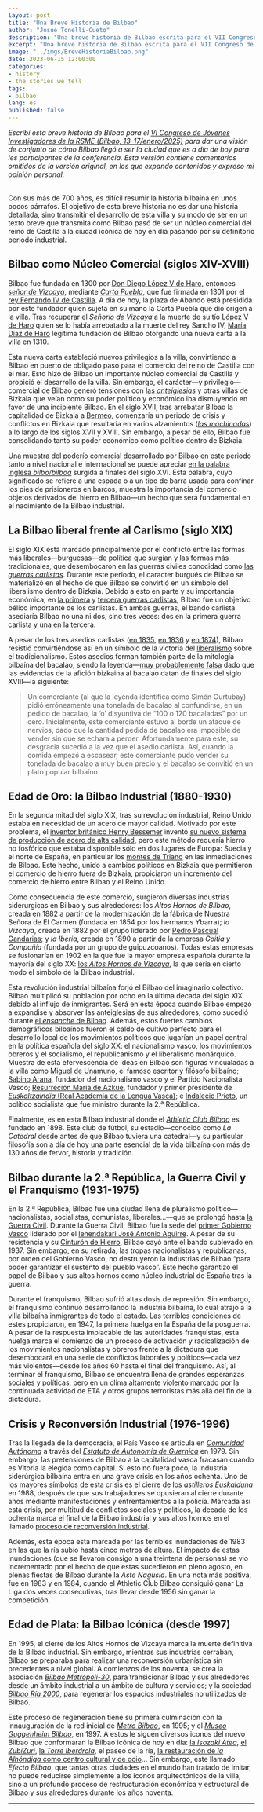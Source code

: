 ```yaml
---
layout: post
title: "Una Breve Historia de Bilbao"
author: "Josué Tonelli-Cueto"
description: "Una breve historia de Bilbao escrita para el VII Congreso de Jóvenes Investigadores de la RSME. Esta versión contine comentarios adicionales ausentes en la versión original."
excerpt: "Una breve historia de Bilbao escrita para el VII Congreso de Jóvenes Investigadores de la RSME. Esta versión contine comentarios adicionales ausentes en la versión original."
image: "../imgs/BreveHistoriaBilbao.png"
date: 2023-06-15 12:00:00
categories:
- history
- the stories we tell
tags:
- bilbao
lang: es
published: false
---
```



<div class="jumbotron abstract" style="font-style: italic;">
Escribí esta breve historia de Bilbao para el <a href="https://jovenesrsme2025.xyz/"><em>VI Congreso de Jóvenes Investigadores de la RSME (Bilbao, 13-17/enero/2025)</em></a> para dar una visión de conjunto de cómo Bilbao llegó a ser la ciudad que es a día de hoy para les participantes de la conferencia. Esta versión contiene comentarios omitidos de la versión original, en los que expando contenidos y expreso mi opinión personal.
</div>
<br/>

Con sus más de 700 años, es difícil resumir la historia bilbaína en unos pocos párrafos. El objetivo de esta breve historia no es dar una historia detallada, sino transmitir el desarrollo de esta villa y su modo de ser en un texto breve que transmita como Bilbao pasó de ser un núcleo comercial del reino de Castilla a la ciudad icónica de hoy en día pasando por su definitorio periodo industrial.

## Bilbao como Núcleo Comercial (siglos XIV-XVIII)

Bilbao fue fundada en 1300 por <a href="https://es.wikipedia.org/wiki/Diego_L%C3%B3pez_V_de_Haro">Don Diego López V de Haro</a>, entonces <a href="https://es.wikipedia.org/wiki/Se%C3%B1or%C3%ADo_de_Vizcaya"><em>señor de Vizcaya</em></a>, mediante <a href="https://es.wikipedia.org/wiki/Carta_Puebla"><em>Carta Puebla</em></a>, que fue firmada en 1301 por el <a href="https://es.wikipedia.org/wiki/Fernando_IV_de_Castilla">rey Fernando IV de Castilla</a>. A día de hoy, la plaza de Abando está presidida por este fundador quien sujeta en su mano la Carta Puebla que dió origen a la villa. Tras recuperar el <a href="https://es.wikipedia.org/wiki/Se%C3%B1or%C3%ADo_de_Vizcaya"><em>Señorío de Vizcaya</em></a> a la muerte de su tío <a href="https://es.wikipedia.org/wiki/Diego_L%C3%B3pez_V_de_Haro">López V de Haro</a> quien se lo había arrebatado a la muerte del rey Sancho IV, <a href="https://es.wikipedia.org/wiki/Mar%C3%ADa_D%C3%ADaz_de_Haro_(c.1270-1342)">María Díaz de Haro</a> legitima fundación de Bilbao otorgando una nueva carta a la villa en 1310.

Esta nueva carta estableció nuevos privilegios a la villa, convirtiendo a Bilbao en puerto de obligado paso para el comercio del reino de Castilla con el mar. Esto hizo de Bilbao un importante núcleo comercial de Castilla y propició el desarrollo de la villa. Sin embargo, el carácter—y privilegio—comercial de Bilbao generó tensiones con <a href="https://es.wikipedia.org/wiki/Anteiglesia">las <em>anteiglesias</em></a> y otras villas de Bizkaia que veían como su poder político y económico iba dismuyendo en favor de una incipiente Bilbao. En el siglo XVII, tras arrebatar Bilbao la capitalidad de Bizkaia a <a href="https://es.wikipedia.org/wiki/Bermeo">Bermeo</a>, comenzaría un periodo de crisis y conflictos en Bizkaia que resultaría en varios alzamientos (<a href="https://es.wikipedia.org/wiki/Machinada"><em>las machinadas</em></a>) a lo largo de los siglos XVII y XVIII. Sin embargo, a pesar de ello, Bilbao fue consolidando tanto su poder económico como político dentro de Bizkaia.

Una muestra del poderío comercial desarrollado por Bilbao en este periodo tanto a nivel nacional e internacional se puede apreciar <a href="https://www.merriam-webster.com/dictionary/bilboa">en la palabra inglesa <em>bilbo/bilboa</em></a> surgida a finales del siglo XVI. Esta palabra, cuyo significado se refiere a una espada o a un tipo de barra usada para confinar los pies de prisioneros en barcos, muestra la importancia del comercio objetos derivados del hierro en Bilbao—un hecho que será fundamental en el nacimiento de la Bilbao industrial.

## La Bilbao liberal frente al Carlismo (siglo XIX)

El siglo XIX está marcado principalmente por el conflicto entre las formas más liberales—burguesas—de política que surgían y las formas más tradicionales, que desembocaron en las guerras civiles conocidad como <a href="https://es.wikipedia.org/wiki/Guerras_carlistas">las <em>guerras carlistas</em></a>. Durante este periodo, el caracter burgués de Bilbao se materializó en el hecho de que Bilbao se convirtió en un símbolo del liberalismo dentro de Bizkaia. Debido a esto en parte y su importancia económica, en <a href="https://es.wikipedia.org/wiki/Primera_guerra_carlista">la primera</a> y <a href="https://es.wikipedia.org/wiki/Tercera_guerra_carlista">tercera guerras carlistas</a>, Bilbao fue un objetivo bélico importante de los carlistas. En ambas guerras, el bando carlista asediaría Bilbao no una ni dos, sino tres veces: dos en la primera guerra carlista y una en la tercera.

A pesar de los tres asedios carlistas (<a href="https://es.wikipedia.org/wiki/Sitio_de_Bilbao_(1835)">en 1835</a>, <a href="https://es.wikipedia.org/wiki/Sitio_de_Bilbao_(1836)">en 1836</a> y <a href="https://es.wikipedia.org/wiki/Sitio_de_Bilbao_(1874)">en 1874</a>), Bilbao resistió convirtiéndose así en un símbolo de la victoria del <a href="https://es.wikipedia.org/wiki/Liberalismo_espa%C3%B1ol">liberalismo</a> sobre el tradicionalismo. Estos asedios forman también parte de la mitología bilbaína del bacalao, siendo la leyenda—<a href="https://www.elcorreo.com/jantour/falsa-leyenda-origen-bacalao-bilbao-guturbay-20210528140049-nt.html">muy probablemente falsa</a> dado que las evidencias de la afición bizkaina al bacalao datan de finales del siglo XVIII—la siguiente:
> Un comerciante (al que la leyenda identifica como Simón Gurtubay) pidió erróneamente una tonelada de bacalao al confundirse, en un pedido de bacalao, la &lsquo;o&rsquo; disyuntiva de &ldquo;100 o 120 bacaladas&rdquo; por un cero. Inicialmente, este comerciante estuvo al borde un ataque de nervios, dado que la cantidad pedida de bacalao era imposible de vender sin que se echara a perder. Afortundamente para este, su desgracia sucedió a la vez que el asedio carlista. Así, cuando la comida empezó a escasear, este comerciante pudo vender su tonelada de bacalao a muy buen precio y el bacalao se convitió en un plato popular bilbaíno.


## Edad de Oro: la Bilbao Industrial (1880-1930)

En la segunda mitad del siglo XIX, tras su revolución industrial, Reino Unido estaba en necesidad de un acero de mayor calidad. Motivado por este problema, el <a href="https://es.wikipedia.org/wiki/Henry_Bessemer">inventor británico Henry Bessemer</a> inventó <a href="https://es.wikipedia.org/wiki/Convertidor_Bessemer">su nuevo sistema de producción de acero de alta calidad</a>, pero este método requería hierro no fosfórico que estaba disponible sólo en dos lugares de Europa: Suecia y el norte de España, en particular los <a href="https://es.wikipedia.org/wiki/Montes_de_Triano">montes de Triano</a> en las inmediaciones de Bilbao. Este hecho, unido a cambios políticos en Bizkaia que permitieron el comercio de hierro fuera de Bizkaia, propiciaron un incremento del comercio de hierro entre Bilbao y el Reino Unido.

Como consecuencia de este comercio, surgieron diversas industrias siderurgicas en Bilbao y sus alrededores: los <em>Altos Hornos de Bilbao</em>, creada en 1882 a partir de la modernización de la fábrica de Nuestra Señora de El Carmen (fundada en 1854 por los hermanos Ybarra); <em>la Vizcaya</em>, creada en 1882 por el grupo liderado por <a href="https://es.wikipedia.org/wiki/Pedro_Pascual_Gandarias">Pedro Pascual Gandarias</a>; y <em>la Iberia</em>, creada en 1890 a partir de la empresa <em>Goitia y Compañía</em> (fundada por un grupo de guipuzcoanos). Todas estas empresas se fusionarían en 1902 en la que fue la mayor empresa española durante la mayoría del siglo XX: <a href="https://es.wikipedia.org/wiki/Altos_Hornos_de_Vizcaya">los <em>Altos Hornos de Vizcaya</em></a>, la que sería en cierto modo el símbolo de la Bilbao industrial.

Esta revolución industrial bilbaína forjó el Bilbao del imaginario colectivo. Bilbao multiplicó su población por ocho en la última decada del siglo XIX debido al influjo de inmigrantes. Será en esta época cuando Bilbao empezó a expandise y absorver las anteiglesias de sus alrededores, como sucedió durante <a href="https://es.wikipedia.org/wiki/Ensanche_de_Bilbao">el <em>ensanche</em> de Bilbao</a>. Además, estos fuertes cambios demográficos bilbaínos fueron el caldo de cultivo perfecto para el desarrollo local de los movimientos políticos que jugarían un papel central en la política española del siglo XX: el nacionalismo vasco, los movimientos obreros y el socialismo, el republicanismo y el liberalismo monárquico.
Muestra de esta efervescencia de ideas en Bilbao son figuras vincualadas a la villa como <a href="https://es.wikipedia.org/wiki/Miguel_de_Unamuno">Miguel de Unamuno</a>, el famoso escritor y filósofo bilbaíno; <a href="https://es.wikipedia.org/wiki/Sabino_Arana">Sabino Arana</a>, fundador del nacionalismo vasco y el Partido Nacionalista Vasco; <a href="https://es.wikipedia.org/wiki/Resurrecci%C3%B3n_Mar%C3%ADa_de_Azkue">Resurreción María de Azkue</a>, fundador y primer presidente de <a href="https://es.wikipedia.org/wiki/Real_Academia_de_la_Lengua_Vasca"><em>Euskaltzaindia</em> (Real Academia de la Lengua Vasca)</a>; e <a href="https://es.wikipedia.org/wiki/Indalecio_Prieto">Indalecio Prieto</a>, un político socialista que fue ministro durante la 2.&ordf; República.

Finalmente, es en esta Bilbao industrial donde el <a href="https://es.wikipedia.org/wiki/Athletic_Club"><em>Athletic Club Bilbao</em></a> es fundado en 1898. Este club de fútbol, su estadio—conocido como <em>La Catedral</em> desde antes de que Bilbao tuviera una catedral—y su particular filosofía son a día de hoy una parte esencial de la vida bilbaína con más de 130 años de fervor, historia y tradición.

## Bilbao durante la 2.&ordf; República, la Guerra Civil y el Franquismo (1931-1975)

En la 2.&ordf; República, Bilbao fue una ciudad llena de pluralismo político—nacionalistas, socialistas, comunistas, liberales...—que se prolongó hasta <a href="https://es.wikipedia.org/wiki/Guerra_civil_espa%C3%B1ola">la Guerra Civil</a>. Durante la Guerra Civil, Bilbao fue la sede del <a href="https://es.wikipedia.org/wiki/Gobierno_Provisional_del_Pa%C3%ADs_Vasco">primer Gobierno Vasco</a> liderado por el <a href="https://es.wikipedia.org/wiki/Jos%C3%A9_Antonio_Aguirre">lehendakari José Antonio Aguirre</a>. A pesar de su resistencia y su <a href="https://es.wikipedia.org/wiki/Cintur%C3%B3n_de_Hierro_de_Bilbao">Cinturón de Hierro</a>, Bilbao cayó ante el bando sublevado en 1937. Sin embargo, en su retirada, las tropas nacionalistas y republicanas, por orden del Gobierno Vasco, no destruyeron la industrias de Bilbao &ldquo;para poder garantizar el sustento del pueblo vasco&rdquo;. Este hecho garantizó el papel de Bilbao y sus altos hornos como núcleo industrial de España tras la guerra.

Durante el franquismo, Bilbao sufrió altas dosis de represión. Sin embargo, el franquismo continuó desarrollando la industria bilbaína, lo cual atrajo a la villa bilbaína inmigrantes de todo el estado. Las terribles condiciones de estes propiciaron, en 1947, la primera huelga en la España de la posguerra. A pesar de la respuesta implacable de las autoridades franquistas, esta huelga marca el comienzo de un proceso de activación y radicalización de los movimientos nacionalistas y obreros frente a la dictadura que desembocará en una serie de conflictos laborales y políticos—cada vez más violentos—desde los años 60 hasta el final del franquismo. Así, al terminar el franquismo, Bilbao se encuentra llena de grandes esperanzas sociales y políticas, pero en un clima altamente violento marcado por la continuada actividad de ETA y otros grupos terroristas más allá del fin de la dictadura.

## Crisis y Reconversión Industrial (1976-1996)

Tras la llegada de la democracia, el País Vasco se articula en <a href="https://es.wikipedia.org/wiki/Comunidad_aut%C3%B3noma"><em>Comunidad Autónoma</em></a> a través del <a href="https://es.wikipedia.org/wiki/Estatuto_de_Autonom%C3%ADa_del_Pa%C3%ADs_Vasco_de_1979"><em>Estatuto de Autonomía de Guernica</em></a> en 1979. Sin embargo, las pretensiones de Bilbao a la capitalidad vasca fracasan cuando es Vitoria la elegida como capital. Si esto no fuera poco, la industria siderúrgica bilbaína entra en una grave crisis en los años ochenta. Uno de los mayores símbolos de esta crisis es el cierre de los <a href="https://es.wikipedia.org/wiki/Astilleros_Euskalduna"><em>astilleros Euskalduna</em></a> en 1988, después de que sus trabajadores se opusieran al cierre durante años mediante manifestaciones y enfrentamientos a la policía. Marcada así esta crisis, por multitud de conflictos sociales y políticos, la decada de los ochenta marca el final de la Bilbao industrial y sus altos hornos en el llamado <a href="https://es.wikipedia.org/wiki/Reconversi%C3%B3n_industrial">proceso de reconversión industrial</a>.

Además, esta época está marcada por las terribles inundaciones de 1983 en las que la ría subío hasta cinco metros de altura. El impacto de estas inundaciones (que se llevaron consigo a una treintena de personas) se vio incrementado por el hecho de que estas sucedieron en pleno agosto, en plenas fiestas de Bilbao durante la <em>Aste Nagusia</em>. En una nota más positiva, fue en 1983 y en 1984, cuando el Athletic Club Bilbao consiguió ganar La Liga dos veces consecutivas, tras llevar desde 1956 sin ganar la competición.

## Edad de Plata: la Bilbao Icónica (desde 1997)

En 1995, el cierre de los Altos Hornos de Vizcaya marca la muerte definitiva de la Bilbao industrial. Sin embargo, mientras sus industrias cerraban, Bilbao se preparaba para realizar una reconversión urbanística sin precedentes a nivel global. A comienzos de los noventa, se crea la asociación <a href="https://es.wikipedia.org/wiki/Bilbao_Metr%C3%B3poli-30"><em>Bilbao Metrópoli-30</em></a>, para transicionar Bilbao y sus alrededores desde un ámbito industrial a un ámbito de cultura y servicios; y la sociedad <a href="https://es.wikipedia.org/wiki/Bilbao_R%C3%ADa_2000"><em>Bilbao Ría 2000</em></a>, para regenerar los espacios industriales no utilizados de Bilbao.

Este proceso de regeneración tiene su primera culminación con la innauguración de la red inicial de <a href="https://es.wikipedia.org/wiki/Metro_de_Bilbao"><em>Metro Bilbao</em></a>, en 1995; y el <a href="https://es.wikipedia.org/wiki/Museo_Guggenheim_Bilbao"><em>Museo Guggenheim Bilbao</em></a>, en 1997. A estos le siguen diversos iconos del nuevo Bilbao que conformaran la Bilbao icónica de hoy en día: <a href="https://es.wikipedia.org/wiki/Isozaki_Atea">la <em>Isozaki Atea</em></a>, <a href="https://es.wikipedia.org/wiki/Zubizuri">el <em>ZubiZuri</em><a/>, <a href="https://es.wikipedia.org/wiki/Torre_Iberdrola">la <em>Torre Iberdrola</em></a>, el paseo de la ría, <a href="https://es.wikipedia.org/wiki/Azkuna_Zentroa">la restauración de <em>la Alhóndiga</em> como centro cultural y de ocio</a>... Sin embargo, este llamado <em>Efecto Bilbao</em>, que tantas otras ciudades en el mundo han tratado de imitar, no puede reducirse simplemente a los iconos arquitectónicos de la villa, sino a un profundo proceso de restructuración económica y estructural de Bilbao y sus alrededores durante los años noventa.


***

